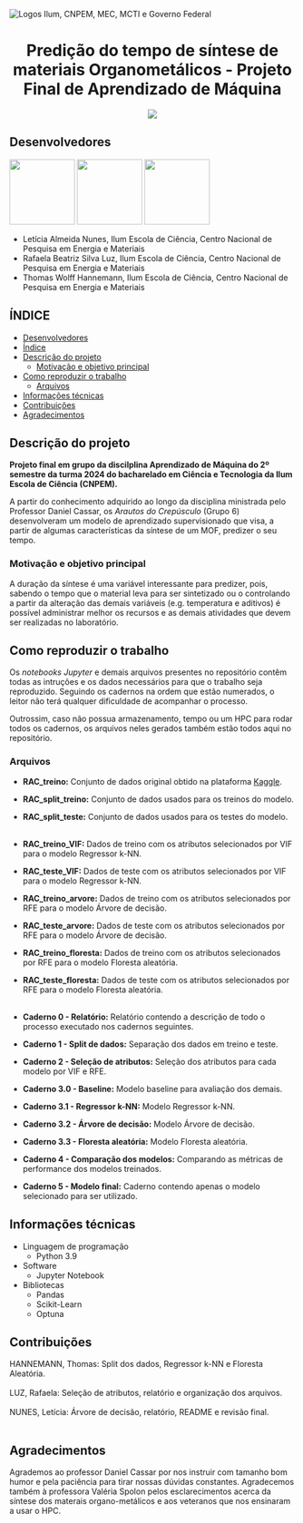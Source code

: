 ![Logos Ilum, CNPEM, MEC, MCTI e Governo Federal](https://github.com/user-attachments/assets/063a52e7-6fc5-47c8-b220-d91f73956f38)

<h1 align='center'> Predição do tempo de síntese de materiais Organometálicos - Projeto Final de Aprendizado de Máquina </h1>

<p align="center">
<img loading="lazy" src="http://img.shields.io/static/v1?label=STATUS&message=EM%20DESENVOLVIMENTO&color=GREEN&style=for-the-badge"/>
</p>

## Desenvolvedores
[<img src="https://avatars.githubusercontent.com/u/172425156?v=4" width=115>](https://github.com/leticiaalmnunes)
[<img src="https://avatars.githubusercontent.com/u/172425353?v=4" width=115>](https://github.com/Rafaela-Luz)
[<img src="https://avatars.githubusercontent.com/u/172425104?v=4" width=115>](https://github.com/ThomasHannemann)

* Letícia Almeida Nunes, Ilum Escola de Ciência, Centro Nacional de Pesquisa em Energia e Materiais
* Rafaela Beatriz Silva Luz, Ilum Escola de Ciência, Centro Nacional de Pesquisa em Energia e Materiais
* Thomas Wolff Hannemann, Ilum Escola de Ciência, Centro Nacional de Pesquisa em Energia e Materiais

## ÍNDICE
* [Desenvolvedores](#desenvolvedores)
* [Índice](#índice)
* [Descrição do projeto](#descrição-do-projeto)
  - [Motivação e objetivo principal](#motivação-e-objetivo-principal)
* [Como reproduzir o trabalho](#como-reproduzir-o-trabalho)
  - [Arquivos](arquivos)
* [Informações técnicas](#informações-técnicas)
* [Contribuições](#contribuições)
* [Agradecimentos](#agradecimentos)

## Descrição do projeto
**Projeto final em grupo da discilplina Aprendizado de Máquina do 2º semestre da turma 2024 do bacharelado em Ciência e Tecnologia da Ilum Escola de Ciência (CNPEM).**

A partir do conhecimento adquirido ao longo da disciplina ministrada pelo Professor Daniel Cassar, os *Arautos do Crepúsculo* (Grupo 6) desenvolveram um modelo de aprendizado supervisionado que visa, a partir de algumas características da síntese de um MOF, predizer o seu tempo.

### Motivação e objetivo principal
A duração da síntese é uma variável interessante para predizer, pois, sabendo o tempo que o material leva para ser sintetizado ou o controlando a partir da alteração das demais variáveis (e.g. temperatura e aditivos) é possível administrar melhor os recursos e as demais atividades que devem ser realizadas no laboratório.

## Como reproduzir o trabalho
Os *notebooks Jupyter* e demais arquivos presentes no repositório contêm todas as intruções e os dados necessários para que o trabalho seja reproduzido. Seguindo os cadernos na ordem que estão numerados, o leitor não terá qualquer dificuldade de acompanhar o processo.

Outrossim, caso não possua armazenamento, tempo ou um HPC para rodar todos os cadernos, os arquivos neles gerados também estão todos aqui no repositório.

### Arquivos
- **RAC_treino:** Conjunto de dados original obtido na plataforma [Kaggle](https://www.kaggle.com/datasets/marquis03/metal-organic-frame-materials-prediction/data).

- **RAC_split_treino:** Conjunto de dados usados para os treinos do modelo.
- **RAC_split_teste:** Conjunto de dados usados para os testes do modelo. <br><br>

- **RAC_treino_VIF:** Dados de treino com os atributos selecionados por VIF para o modelo Regressor k-NN.
- **RAC_teste_VIF:** Dados de teste com os atributos selecionados por VIF para o modelo Regressor k-NN.

- **RAC_treino_arvore:** Dados de treino com os atributos selecionados por RFE para o modelo Árvore de decisão.
- **RAC_teste_arvore:** Dados de teste com os atributos selecionados por RFE para o modelo Árvore de decisão.

- **RAC_treino_floresta:** Dados de treino com os atributos selecionados por RFE para o modelo Floresta aleatória.
- **RAC_teste_floresta:** Dados de teste com os atributos selecionados por RFE para o modelo Floresta aleatória. <br><br>

- **Caderno 0 - Relatório:** Relatório contendo a descrição de todo o processo executado nos cadernos seguintes.
- **Caderno 1 - Split de dados:** Separação dos dados em treino e teste.
- **Caderno 2 - Seleção de atributos:** Seleção dos atributos para cada modelo por VIF e RFE.
- **Caderno 3.0 - Baseline:** Modelo baseline para avaliação dos demais.
- **Caderno 3.1 - Regressor k-NN:** Modelo Regressor k-NN.
- **Caderno 3.2 - Árvore de decisão:** Modelo Árvore de decisão.
- **Caderno 3.3 - Floresta aleatória:** Modelo Floresta aleatória.
- **Caderno 4 - Comparação dos modelos:** Comparando as métricas de performance dos modelos treinados.
- **Caderno 5 - Modelo final:** Caderno contendo apenas o modelo selecionado para ser utilizado.

## Informações técnicas
* Linguagem de programação
  - Python 3.9
* Software
  - Jupyter Notebook
* Bibliotecas
  - Pandas
  - Scikit-Learn
  - Optuna

## Contribuições
HANNEMANN, Thomas: Split dos dados, Regressor k-NN e Floresta Aleatória.
<br><br>
LUZ, Rafaela: Seleção de atributos, relatório e organização dos arquivos.
<br><br>
NUNES, Letícia: Árvore de decisão, relatório, README e revisão final.
<br><br>

## Agradecimentos
Agrademos ao professor Daniel Cassar por nos instruir com tamanho bom humor e pela paciência para tirar nossas dúvidas constantes. Agradecemos também à professora Valéria Spolon pelos esclarecimentos acerca da síntese dos materais organo-metálicos e aos veteranos que nos ensinaram a usar o HPC.
